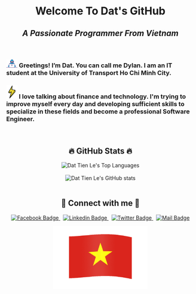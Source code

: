 <h1 align="center">Welcome To Dat's GitHub</h1>
<h2 align="center"><i>A Passionate Programmer From Vietnam</i></h2>

<br>

### <img src="./images/developer-mini.gif" alt="Developer Icon" width="30"/> Greetings! I’m Dat. You can call me Dylan. I am an IT student at the University of Transport Ho Chi Minh City.

### <img src="./images/lighting.gif" alt="Lightning Icon" width="30"/> I love talking about finance and technology. I'm trying to improve myself every day and developing sufficient skills to specialize in these fields and become a professional Software Engineer.

<br>

<h2 align="center">🔥 GitHub Stats 🔥</h2>

<div align="center">
  <img src="https://github-readme-stats.vercel.app/api/top-langs/?username=letiendat1002&langs_count=6&layout=compact&theme=transparent&env=PAT_1" alt="Dat Tien Le's Top Languages"/>
</div>

<br>

<div align="center">
  <img src="https://github-readme-stats.vercel.app/api?username=letiendat1002&card_width=400&show_icons=true&count_private=true&theme=transparent&env=PAT_1" alt="Dat Tien Le's GitHub stats"/>
</div>

<br>

<h2 align="center">🤝 Connect with me 🤝</h2>

<p align="center">
  <a href="https://www.fb.com/letiendat1002" target="blank">
    <img src="https://img.shields.io/badge/Facebook-letiendat1002-1877F2?style=flat&labelColor=1877F2&logo=facebook&logoColor=white" alt="Facebook Badge"/>
  </a>
  &nbsp;
  <a href="https://www.linkedin.com/in/letiendat1002" target="blank">
    <img src="https://img.shields.io/badge/Linkedin-letiendat1002-0e76a8?style=flat&labelColor=0e76a8&logo=linkedin&logoColor=white" alt="Linkedin Badge"/>
  </a>
  &nbsp;
  <a href="https://twitter.com/letiendat1002" target="blank">
    <img src="https://img.shields.io/badge/Twitter-letiendat1002-1ca0f1?style=flat&labelColor=1ca0f1&logo=twitter&logoColor=white&link=https://twitter.com/Ipenywis" alt="Twitter Badge"/>
  </a>
  &nbsp;
  <a href="mailto:letiendat1002@gmail.com" target="blank">
    <img src="https://img.shields.io/badge/Mail-letiendat1002-c0392b?style=flat&labelColor=c0392b&logo=gmail&logoColor=white" alt="Mail Badge"/>
  </a>
</p>

<p align="center">
  <img width="50%" src="./images/Flag_of_Vietnam-Animated.gif" alt="Vietnam Flag"/>
</p>
